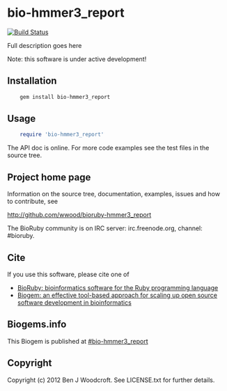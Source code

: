 # bio-hmmer3_report

[![Build Status](https://secure.travis-ci.org/wwood/bioruby-hmmer3_report.png)](http://travis-ci.org/wwood/bioruby-hmmer3_report)

Full description goes here

Note: this software is under active development!

## Installation

```sh
    gem install bio-hmmer3_report
```

## Usage

```ruby
    require 'bio-hmmer3_report'
```

The API doc is online. For more code examples see the test files in
the source tree.
        
## Project home page

Information on the source tree, documentation, examples, issues and
how to contribute, see

  http://github.com/wwood/bioruby-hmmer3_report

The BioRuby community is on IRC server: irc.freenode.org, channel: #bioruby.

## Cite

If you use this software, please cite one of
  
* [BioRuby: bioinformatics software for the Ruby programming language](http://dx.doi.org/10.1093/bioinformatics/btq475)
* [Biogem: an effective tool-based approach for scaling up open source software development in bioinformatics](http://dx.doi.org/10.1093/bioinformatics/bts080)

## Biogems.info

This Biogem is published at [#bio-hmmer3_report](http://biogems.info/index.html)

## Copyright

Copyright (c) 2012 Ben J Woodcroft. See LICENSE.txt for further details.

